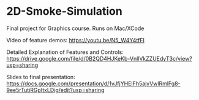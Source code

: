 # 2D-Smoke-Simulation
Final project for Graphics course. Runs on Mac/XCode

Video of feature demos: https://youtu.be/N5_W4Y4tfFI

Detailed Explanation of Features and Controls: https://drive.google.com/file/d/0B2QD4HJKeKb-VnllVkZZUEdyT3c/view?usp=sharing

Slides to final presentation: https://docs.google.com/presentation/d/1vJfjYHEIFh5ajvVwlRmlFg8-9ee5rTutiRGpItxLDig/edit?usp=sharing

